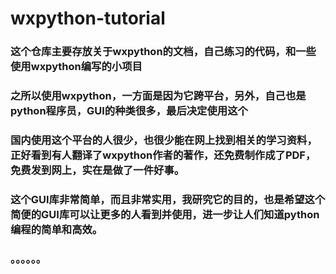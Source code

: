 # wxpython-tutorial
###  这个仓库主要存放关于wxpython的文档，自己练习的代码，和一些使用wxpython编写的小项目
###  之所以使用wxpython，一方面是因为它跨平台，另外，自己也是python程序员，GUI的种类很多，最后决定使用这个
### 国内使用这个平台的人很少，也很少能在网上找到相关的学习资料，正好看到有人翻译了wxpython作者的著作，还免费制作成了PDF，免费发到网上，实在是做了一件好事。
### 这个GUI库非常简单，而且非常实用，我研究它的目的，也是希望这个简便的GUI库可以让更多的人看到并使用，进一步让人们知道python编程的简单和高效。

### 。。。。。。

